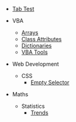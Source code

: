 - [Tab Test](TabTest.md)

- VBA
    - [Arrays](VBA/Arrays.md)
    - [Class Attributes](VBA/ClassAttributes.md)
    - [Dictionaries](VBA/Dictionaries.md)
    - [VBA Tools](VBA/VBAtools.md)

- Web Development
    - CSS
        - [Empty Selector](WebDev/CSSEmptySelector.md)

- Maths
    - Statistics
        - [Trends](Math/Statistics/Trends.md)